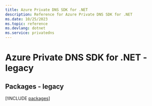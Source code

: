 ```yaml
---
title: Azure Private DNS SDK for .NET
description: Reference for Azure Private DNS SDK for .NET
ms.date: 10/25/2023
ms.topic: reference
ms.devlang: dotnet
ms.service: privatedns
---
```

# Azure Private DNS SDK for .NET - legacy
## Packages - legacy
[!INCLUDE [packages](private-dns-index.md)]